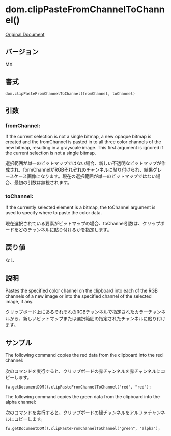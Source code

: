# dom.clipPasteFromChannelToChannel()

[Original Document](http://help.adobe.com/en_US/fireworks/cs/extend/WS5b3ccc516d4fbf351e63e3d1183c94856c-7ec0.html)

## バージョン

MX

## 書式

```
dom.clipPasteFromChannelToChannel(fromChannel, toChannel)
```

## 引数

### fromChannel:

If the current selection is not a single bitmap, a new opaque bitmap is created and the fromChannel is pasted in to all three color channels of the new bitmap, resulting in a grayscale image. This first argument is ignored if the current selection is not a single bitmap.

選択範囲が単一のビットマップではない場合、新しい不透明なビットマップが作成され、formChannelがRGBそれぞれのチャンネルに貼り付けられ、結果グレースケース画像になります。現在の選択範囲が単一のビットマップではない場合、最初の引数は無視されます。

### toChannel:

If the currently selected element is a bitmap, the toChannel argument is used to specify where to paste the color data.

現在選択されている要素がビットマップの場合、toChannel引数は、クリップボードをどのチャンネルに貼り付けるかを指定します。

## 戻り値

なし

## 説明

Pastes the specified color channel on the clipboard into each of the RGB channels of a new image or into the specified channel of the selected image, if any.

クリップボード上にあるそれぞれのRGBチャンネルで指定されたカラーチャンネルから、新しいビットマップまたは選択範囲の指定されたチャンネルに貼り付けます。

## サンプル

The following command copies the red data from the clipboard into the red channel:

次のコマンドを実行すると、クリップボードの赤チャンネルを赤チャンネルにコピーします。

```
fw.getDocumentDOM().clipPasteFromChannelToChannel("red", "red");
```

The following command copies the green data from the clipboard into the alpha channel:

次のコマンドを実行すると、クリップボードの緑チャンネルをアルファチャンネルにコピーします。

```
fw.getDocumentDOM().clipPasteFromChannelToChannel("green", "alpha");
```